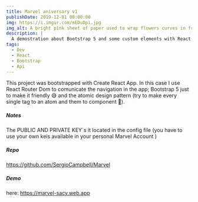 ```yaml
---
title: Marvel aniversary v1
publishDate: 2019-12-01 00:00:00
img: https://i.imgur.com/mEDuDpi.jpg
img_alt: A bright pink sheet of paper used to wrap flowers curves in front of rich blue background
description: |
  A demostration about Bootstrap 5 and some custom elements with React and arrowing to Marvels endpoints showing UCM characters and comics Marvel Studios.
tags:
  - Dev
  - React
  - Bootstrap
  - Api
---
```


This project was bootstrapped with Create React App. In this case I use React Router Dom to comunicate the navigation in the app; Bootstrap 5 just to make it friendly 😅 and the atomic design pattern (try to make every single tag to an atom and them to component 🤯).

##### Notes

The PUBLIC AND PRIVATE KEY´s it located in the config file (you have to use your own keis available in your personal Marvel Account )

##### Repo

<https://github.com/SergioCampbell/Marvel>

##### Demo

 here: <https://marvel-sacv.web.app>
